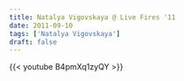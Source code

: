 ```yaml
---
title: Natalya Vigovskaya @ Live Fires '11
date: 2011-09-10
tags: ['Natalya Vigovskaya']
draft: false
---
```

{{< youtube B4pmXq1zyQY >}}

